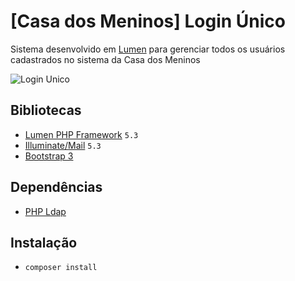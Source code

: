 # [Casa dos Meninos] Login Único

Sistema desenvolvido em [Lumen](https://lumen.laravel.com/docs/5.3/) para gerenciar todos os usuários cadastrados no sistema da Casa dos Meninos

![Login Unico](http://i.imgur.com/K62EjXK.png)

## Bibliotecas

- [Lumen PHP Framework](https://lumen.laravel.com/docs/5.3/) `5.3`
- [Illuminate/Mail](https://github.com/illuminate/mail/tree/5.3) `5.3`
- [Bootstrap 3](http://getbootstrap.com/)

## Dependências

- [PHP Ldap](http://php.net/manual/pt_BR/book.ldap.php)

## Instalação

- `composer install`